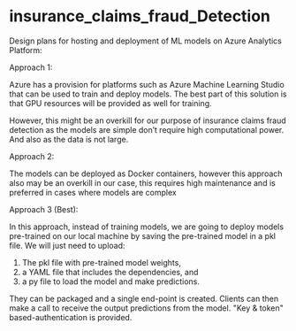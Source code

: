 # insurance_claims_fraud_Detection

Design plans for hosting and deployment of ML models on Azure Analytics Platform:

Approach 1:

Azure has a provision for platforms such as Azure Machine Learning Studio that can be used to train and deploy models. The best part of this solution is that GPU resources will be provided as well for training.

However, this might be an overkill for our purpose of insurance claims fraud detection as the models are simple don’t require high computational power. And also as the data is not large.


Approach 2:

The models can be deployed as Docker containers, however this approach also may be an overkill in our case, this requires high maintenance and is preferred in cases where models are complex

Approach 3 (Best):

In this approach, instead of training models, we are going to deploy models pre-trained on our local machine by saving the pre-trained model in a pkl file. We will just need to upload: 
1. The pkl file with pre-trained model weights, 
2. a YAML file that includes the dependencies, and 
3. a py file to load the model and make predictions.

They can be packaged and a single end-point is created. Clients can then make a call to receive the output predictions from the model. "Key & token" based-authentication is provided.
